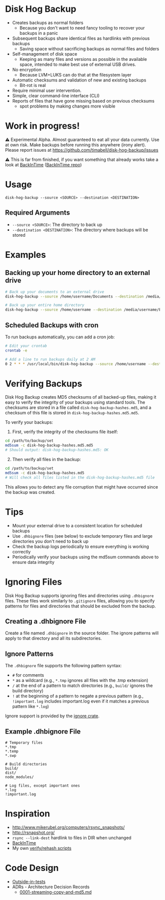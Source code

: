 # Disk Hog Backup

- Creates backups as normal folders
	- Because you don't want to need fancy tooling to recover your backups in a panic
- Subsequent backups share identical files as hardlinks with previous backups
	- Saving space without sacrificing backups as normal files and folders
- Self-management of disk space
	- Keeping as many files and versions as possible in the available space, intended to make best use of external USB drives.
- No encryption
  - Because LVM+LUKS can do that at the filesystem layer
- Automatic checksums and validation of new and existing backups
	- Bit-rot is real
- Require minimal user intervention.
- Simple, clear command-line interface (CLI)
- Reports of files that have gone missing based on previous checksums
	- spot problems by making changes more visible

# Work in progress!

⚠️ Experimental Alpha. Almost guaranteed to eat all your data currently. Use at
own risk. Make backups before running this anywhere (irony alert). Please report issues at <https://github.com/timabell/disk-hog-backup/issues>

⚠️ This is far from finished, if you want something that already works take a look
at [BackInTime](https://backintime.readthedocs.io/) ([BackInTime repo](https://github.com/bit-team/backintime))

# Usage

```
disk-hog-backup --source <SOURCE> --destination <DESTINATION>
```

## Required Arguments

- `--source <SOURCE>`: The directory to back up
- `--destination <DESTINATION>`: The directory where backups will be stored

# Examples

## Backing up your home directory to an external drive

```bash
# Back up your documents to an external drive
disk-hog-backup --source /home/username/Documents --destination /media/username/ExternalDrive/backups

# Back up your entire home directory
disk-hog-backup --source /home/username --destination /media/username/ExternalDrive/backups
```

## Scheduled Backups with cron

To run backups automatically, you can add a cron job:

```bash
# Edit your crontab
crontab -e

# Add a line to run backups daily at 2 AM
0 2 * * * /usr/local/bin/disk-hog-backup --source /home/username --destination /media/username/ExternalDrive/backups
```

# Verifying Backups

Disk Hog Backup creates MD5 checksums of all backed-up files, making it easy to verify the integrity of your backups using standard tools. The checksums are stored in a file called `disk-hog-backup-hashes.md5`, and a checksum of this file is stored in `disk-hog-backup-hashes.md5.md5`.

To verify your backups:

1. First, verify the integrity of the checksums file itself:

```bash
cd /path/to/backup/set
md5sum -c disk-hog-backup-hashes.md5.md5
# Should output: disk-hog-backup-hashes.md5: OK
```

2. Then verify all files in the backup:

```bash
cd /path/to/backup/set
md5sum -c disk-hog-backup-hashes.md5
# Will check all files listed in the disk-hog-backup-hashes.md5 file
```

This allows you to detect any file corruption that might have occurred since the backup was created.

# Tips

- Mount your external drive to a consistent location for scheduled backups
- Use `.dhbignore` files (see below) to exclude temporary files and large directories you don't need to back up
- Check the backup logs periodically to ensure everything is working correctly
- Periodically verify your backups using the md5sum commands above to ensure data integrity

# Ignoring Files

Disk Hog Backup supports ignoring files and directories using `.dhbignore` files. These files work similarly to `.gitignore` files, allowing you to specify patterns for files and directories that should be excluded from the backup.

## Creating a .dhbignore File

Create a file named `.dhbignore` in the source folder. The ignore patterns will apply to that directory and all its subdirectories.

## Ignore Patterns

The `.dhbignore` file supports the following pattern syntax:

- `#` for comments
- `*` as a wildcard (e.g., `*.tmp` ignores all files with the .tmp extension)
- `/` at the end of a pattern to match directories (e.g., `build/` ignores the build directory)
- `!` at the beginning of a pattern to negate a previous pattern (e.g., `!important.log` includes important.log even if it matches a previous pattern like `*.log`)

Ignore support is provided by the [ignore crate](https://docs.rs/ignore/latest/ignore/).

## Example .dhbignore File

```
# Temporary files
*.tmp
*.temp
*.swp

# Build directories
build/
dist/
node_modules/

# Log files, except important ones
*.log
!important.log
```

# Inspiration

* http://www.mikerubel.org/computers/rsync_snapshots/
* http://rsnapshot.org/
* `rsync --link-dest` hardlink to files in DIR when unchanged
* [BackInTime](https://backintime.readthedocs.io/)
* My own [verify/rehash scripts](https://gist.github.com/timabell/f70f34f8933b2abaf42789f8afdbd7d5)

# Code Design

* [Outside-in-tests](https://pod.0x5.uk/25)
* ADRs - Architecture Decision Records
	* [0001-streaming-copy-and-md5.md](doc/adr/0001-streaming-copy-and-md5.md)
